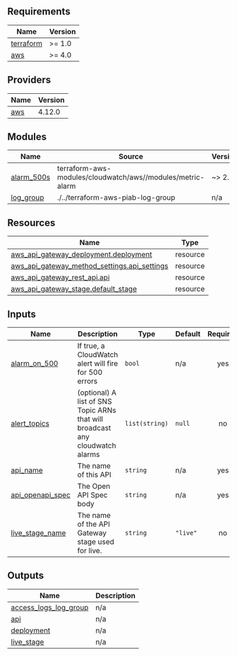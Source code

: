## Requirements

| Name | Version |
|------|---------|
| <a name="requirement_terraform"></a> [terraform](#requirement\_terraform) | >= 1.0 |
| <a name="requirement_aws"></a> [aws](#requirement\_aws) | >= 4.0 |

## Providers

| Name | Version |
|------|---------|
| <a name="provider_aws"></a> [aws](#provider\_aws) | 4.12.0 |

## Modules

| Name | Source | Version |
|------|--------|---------|
| <a name="module_alarm_500s"></a> [alarm\_500s](#module\_alarm\_500s) | terraform-aws-modules/cloudwatch/aws//modules/metric-alarm | ~> 2.0 |
| <a name="module_log_group"></a> [log\_group](#module\_log\_group) | ./../terraform-aws-piab-log-group | n/a |

## Resources

| Name | Type |
|------|------|
| [aws_api_gateway_deployment.deployment](https://registry.terraform.io/providers/hashicorp/aws/latest/docs/resources/api_gateway_deployment) | resource |
| [aws_api_gateway_method_settings.api_settings](https://registry.terraform.io/providers/hashicorp/aws/latest/docs/resources/api_gateway_method_settings) | resource |
| [aws_api_gateway_rest_api.api](https://registry.terraform.io/providers/hashicorp/aws/latest/docs/resources/api_gateway_rest_api) | resource |
| [aws_api_gateway_stage.default_stage](https://registry.terraform.io/providers/hashicorp/aws/latest/docs/resources/api_gateway_stage) | resource |

## Inputs

| Name | Description | Type | Default | Required |
|------|-------------|------|---------|:--------:|
| <a name="input_alarm_on_500"></a> [alarm\_on\_500](#input\_alarm\_on\_500) | If true, a CloudWatch alert will fire for 500 errors | `bool` | n/a | yes |
| <a name="input_alert_topics"></a> [alert\_topics](#input\_alert\_topics) | (optional) A list of SNS Topic ARNs that will broadcast any cloudwatch alarms | `list(string)` | `null` | no |
| <a name="input_api_name"></a> [api\_name](#input\_api\_name) | The name of this API | `string` | n/a | yes |
| <a name="input_api_openapi_spec"></a> [api\_openapi\_spec](#input\_api\_openapi\_spec) | The Open API Spec body | `string` | n/a | yes |
| <a name="input_live_stage_name"></a> [live\_stage\_name](#input\_live\_stage\_name) | The name of the API Gateway stage used for live. | `string` | `"live"` | no |

## Outputs

| Name | Description |
|------|-------------|
| <a name="output_access_logs_log_group"></a> [access\_logs\_log\_group](#output\_access\_logs\_log\_group) | n/a |
| <a name="output_api"></a> [api](#output\_api) | n/a |
| <a name="output_deployment"></a> [deployment](#output\_deployment) | n/a |
| <a name="output_live_stage"></a> [live\_stage](#output\_live\_stage) | n/a |
